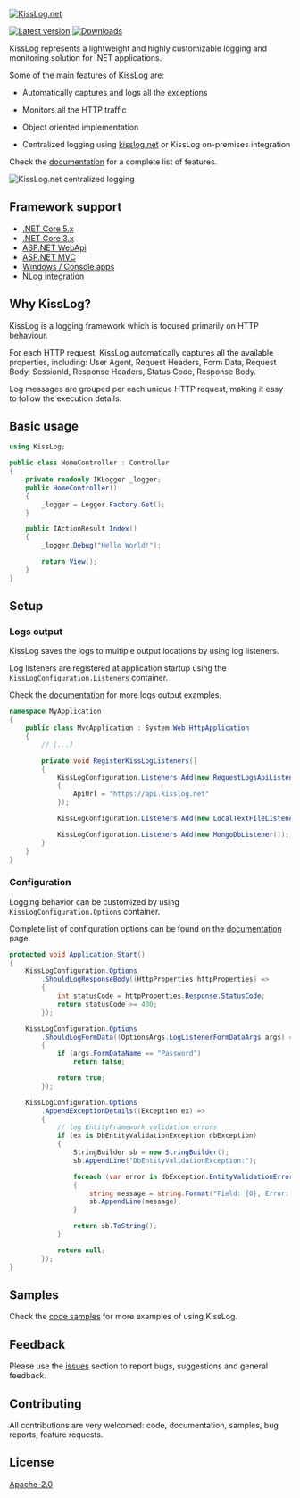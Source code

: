 [![KissLog.net](https://kisslog.net/cdn/KissLog/logos/kisslog-logo-64.png)](https://kisslog.net/)

[![Latest version](https://img.shields.io/nuget/v/KissLog.svg?style=flat-square&label=KissLog)](https://www.nuget.org/packages?q=kisslog) [![Downloads](https://img.shields.io/nuget/dt/KissLog.svg?style=flat-square&label=Downloads)](https://www.nuget.org/packages?q=kisslog)

KissLog represents a lightweight and highly customizable logging and monitoring solution for .NET applications.

Some of the main features of KissLog are:

- Automatically captures and logs all the exceptions

- Monitors all the HTTP traffic

- Object oriented implementation

- Centralized logging using [kisslog.net](https://kisslog.net) or KissLog on-premises integration

Check the [documentation](https://docs.kisslog.net) for a complete list of features.

![KissLog.net centralized logging](https://docs.kisslog.net/_images/centralized-logging.png)

## Framework support

- [.NET Core 5.x](https://docs.kisslog.net/SDK/install-instructions/netcore50.html)
- [.NET Core 3.x](https://docs.kisslog.net/SDK/install-instructions/netcore30.html)
- [ASP.NET WebApi](https://docs.kisslog.net/SDK/install-instructions/aspnet-webapi.html)
- [ASP.NET MVC](https://docs.kisslog.net/SDK/install-instructions/aspnet-mvc.html)
- [Windows / Console apps](https://docs.kisslog.net/SDK/install-instructions/console-applications.html)
- [NLog integration](https://docs.kisslog.net/SDK/nlog/index.html)

## Why KissLog?

KissLog is a logging framework which is focused primarily on HTTP behaviour.

For each HTTP request, KissLog automatically captures all the available properties, including: User Agent, Request Headers, Form Data, Request Body, SessionId, Response Headers, Status Code, Response Body.

Log messages are grouped per each unique HTTP request, making it easy to follow the execution details.

## Basic usage

```csharp
using KissLog;

public class HomeController : Controller
{
    private readonly IKLogger _logger;
    public HomeController()
    {
        _logger = Logger.Factory.Get();
    }

    public IActionResult Index()
    {
        _logger.Debug("Hello World!");

        return View();
    }
}
```

## Setup

### Logs output

KissLog saves the logs to multiple output locations by using log listeners.

Log listeners are registered at application startup using the `KissLogConfiguration.Listeners` container.

Check the [documentation](https://docs.kisslog.net/SDK/logs-output/index.html) for more logs output examples.

```csharp
namespace MyApplication
{
    public class MvcApplication : System.Web.HttpApplication
    {
        // [...]

        private void RegisterKissLogListeners()
        {
            KissLogConfiguration.Listeners.Add(new RequestLogsApiListener(new Application("d625d5c8-ef47-4cd5-bf2d-6b0a1fa7fda4", "39bb675d-5c13-4bd8-9b5a-1d368da020a2"))
            {
                ApiUrl = "https://api.kisslog.net"
            });

            KissLogConfiguration.Listeners.Add(new LocalTextFileListener("logs", FlushTrigger.OnMessage));

            KissLogConfiguration.Listeners.Add(new MongoDbListener());
        }
    }
}
```

### Configuration

Logging behavior can be customized by using `KissLogConfiguration.Options` container.

Complete list of configuration options can be found on the [documentation](https://docs.kisslog.net/SDK/configuration/index.html) page.

```csharp
protected void Application_Start()
{
    KissLogConfiguration.Options
        .ShouldLogResponseBody((HttpProperties httpProperties) =>
        {
            int statusCode = httpProperties.Response.StatusCode;
            return statusCode >= 400;
        });

    KissLogConfiguration.Options
        .ShouldLogFormData((OptionsArgs.LogListenerFormDataArgs args) =>
        {
            if (args.FormDataName == "Password")
                return false;

            return true;
        });

    KissLogConfiguration.Options
        .AppendExceptionDetails((Exception ex) =>
        {
            // log EntityFramework validation errors
            if (ex is DbEntityValidationException dbException)
            {
                StringBuilder sb = new StringBuilder();
                sb.AppendLine("DbEntityValidationException:");

                foreach (var error in dbException.EntityValidationErrors.SelectMany(p => p.ValidationErrors))
                {
                    string message = string.Format("Field: {0}, Error: {1}", error.PropertyName, error.ErrorMessage);
                    sb.AppendLine(message);
                }

                return sb.ToString();
            }

            return null;
        });
}
```

## Samples

Check the [code samples](https://github.com/KissLog-net/KissLog.samples) for more examples of using KissLog.

## Feedback

Please use the [issues](https://github.com/KissLog-net/KissLog.Sdk/issues) section to report bugs, suggestions and general feedback.

## Contributing

All contributions are very welcomed: code, documentation, samples, bug reports, feature requests.

## License

[Apache-2.0](LICENSE.md)
